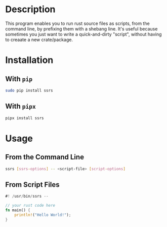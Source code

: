 # Description

This program enables you to run rust source files as scripts, from the command 
line, by prefixing them with a shebang line. It's useful because sometimes you 
just want to write a quick-and-dirty "script", without having to creaate a new 
crate/package.


# Installation

## With `pip`
```sh
sudo pip install ssrs
```

## With `pipx`
```sh
pipx install ssrs
```

# Usage

## From the Command Line
```sh
ssrs [ssrs-options] -- <script-file> [script-options]
```

## From Script Files
```rust
#! /usr/bin/ssrs --

// your rust code here
fn main() {
    println!("Hello World!");
}
```

